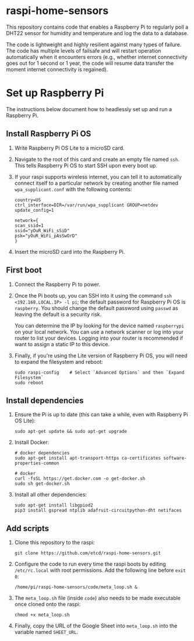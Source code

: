 # raspi-home-sensors

This repository contains code that enables a Raspberry Pi to regularly poll a DHT22 sensor for humidity and temperature and log the data to a database.

The code is lightweight and highly resilient against many types of failure. The code has multiple levels of failsafe and will restart operation automatically when it encounters errors (e.g., whether internet connectivity goes out for 1 second or 1 year, the code will resume data transfer the moment internet connectivity is regained).

# Set up Raspberry Pi

The instructions below document how to headlessly set up and run a Raspberry Pi.

## Install Raspberry Pi OS

1. Write Raspberry Pi OS Lite to a microSD card.

2. Navigate to the root of this card and create an empty file named `ssh`. This tells Raspberry Pi OS to start SSH upon every boot up.

3. If your raspi supports wireless internet, you can tell it to automatically connect itself to a particular network by creating another file named `wpa_supplicant.conf` with the following contents:

    ```
    country=US
    ctrl_interface=DIR=/var/run/wpa_supplicant GROUP=netdev
    update_config=1

    network={
    scan_ssid=1
    ssid="yOuR_WiFi_sSiD"
    psk="yOuR_WiFi_pAsSwOrD"
    }
    ```

4. Insert the microSD card into the Raspberry Pi.

## First boot

1. Connect the Raspberry Pi to power.

2. Once the Pi boots up, you can SSH into it using the command `ssh <192.168.LOCAL.IP> -l pi`; the default password for Raspberry Pi OS is `raspberry`. You should change the default password using `passwd` as leaving the default is a security risk.

    You can determine the IP by looking for the device named `raspberrypi` on your local network. You can use a network scanner or log into your router to list your devices. Logging into your router is recommended if want to assign a static IP to this device.

4. Finally, if you're using the Lite version of Raspberry Pi OS, you will need to expand the filesystem and reboot:

    ```
    sudo raspi-config    # Select `Advanced Options` and then `Expand Filesystem`
    sudo reboot
    ```

## Install dependencies

1. Ensure the Pi is up to date (this can take a while, even with Raspberry Pi OS Lite):

    ``` 
    sudo apt-get update && sudo apt-get upgrade
    ```

2. Install Docker:

    ```
    # docker dependencies
    sudo apt-get install apt-transport-https ca-certificates software-properties-common
    
    # docker
    curl -fsSL https://get.docker.com -o get-docker.sh
    sudo sh get-docker.sh
    ```

3. Install all other dependencies:
    ```
    sudo apt-get install libgpiod2
    pip3 install gspread ntplib adafruit-circuitpython-dht netifaces
    ```

## Add scripts

1. Clone this repository to the raspi:

    ```
    git clone https://github.com/etcd/raspi-home-sensors.git
    ```

2. Configure the code to run every time the raspi boots by editing `/etc/rc.local` with root permissions. Add the following line before `exit 0`:

    ```
    /home/pi/raspi-home-sensors/code/meta_loop.sh &
    ```

3. The `meta_loop.sh` file (inside `code`) also needs to be made executable once cloned onto the raspi:

    ```
    chmod +x meta_loop.sh
    ```

4. Finally, copy the URL of the Google Sheet into `meta_loop.sh` into the variable named `SHEET_URL`.
